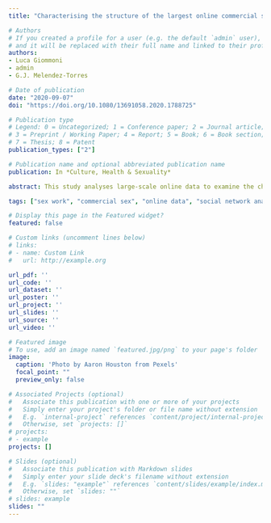 ```yaml
---
title: "Characterising the structure of the largest online commercial sex network in the UK: observational study with implications for STI prevention"

# Authors
# If you created a profile for a user (e.g. the default `admin` user), write the username (folder name) here 
# and it will be replaced with their full name and linked to their profile
authors:
- Luca Giommoni
- admin
- G.J. Melendez-Torres

# Date of publication
date: "2020-09-07"
doi: "https://doi.org/10.1080/13691058.2020.1788725"

# Publication type
# Legend: 0 = Uncategorized; 1 = Conference paper; 2 = Journal article;
# 3 = Preprint / Working Paper; 4 = Report; 5 = Book; 6 = Book section;
# 7 = Thesis; 8 = Patent
publication_types: ["2"]

# Publication name and optional abbreviated publication name
publication: In *Culture, Health & Sexuality*

abstract: This study analyses large-scale online data to examine the characteristics of a national commercial sex network of off-street female sex workers and their male clients to identify implications for public health policy and practice. We collected sexual contact information from the largest online community dedicated to reviewing sex workers’ services in the UK. We built the sexual network using reviews reported between January 2014 and December 2017. We then quantified network parameters using social network analysis measures. The network is composed of 6477 vertices with 59% of them concentred in a giant component clustered around London and Milton Keynes. We found minimal disassortative mixing by degree between sex workers and their clients, and that a few clients and sex workers are highly connected whilst the majority only have one or few sexual contacts. Finally, our simulation models suggested that prevention strategies targeting both sex workers and clients with high centrality scores are the most effective in reducing network connectedness and average closeness centrality scores, thus limiting the transmission of STIs.

tags: ["sex work", "commercial sex", "online data", "social network analysis"]

# Display this page in the Featured widget?
featured: false

# Custom links (uncomment lines below)
# links:
# - name: Custom Link
#   url: http://example.org

url_pdf: ''
url_code: ''
url_dataset: ''
url_poster: ''
url_project: ''
url_slides: ''
url_source: ''
url_video: ''

# Featured image
# To use, add an image named `featured.jpg/png` to your page's folder 
image:
  caption: 'Photo by Aaron Houston from Pexels'
  focal_point: ""
  preview_only: false

# Associated Projects (optional)
#   Associate this publication with one or more of your projects
#   Simply enter your project's folder or file name without extension
#   E.g. `internal-project` references `content/project/internal-project/index.md`
#   Otherwise, set `projects: []`
# projects:
# - example
projects: []

# Slides (optional)
#   Associate this publication with Markdown slides
#   Simply enter your slide deck's filename without extension
#   E.g. `slides: "example"` references `content/slides/example/index.md`
#   Otherwise, set `slides: ""`
# slides: example
slides: ""
---
```

